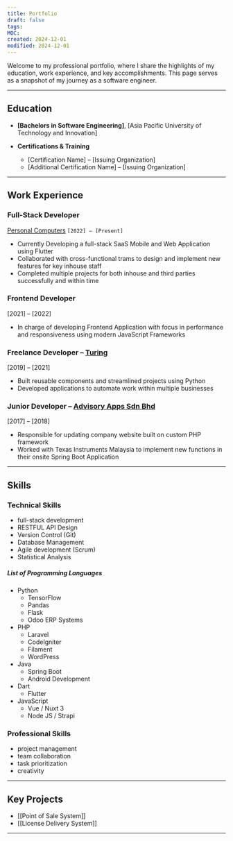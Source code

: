 ```yaml
---
title: Portfolio
draft: false
tags: 
MOC: 
created: 2024-12-01
modified: 2024-12-01
---
```

Welcome to my professional portfolio, where I share the highlights of my education, work experience, and key accomplishments. This page serves as a snapshot of my journey as a software engineer.

---

## Education

- **[Bachelors in Software Engineering]**, [Asia Pacific University of Technology and Innovation]  
    
    
- **Certifications & Training**
    
    - [Certification Name] – [Issuing Organization]
    - [Additional Certification Name] – [Issuing Organization]

---

## Work Experience

### Full-Stack Developer
[Personal Computers](personalcomputers.mv) `[2022] – [Present]`

- Currently Developing a full-stack SaaS Mobile and Web Application using Flutter
- Collaborated with cross-functional trams to design and implement new features for key inhouse staff
- Completed multiple projects for both inhouse and third parties successfully and within time

### Frontend Developer
[2021] – [2022]

- In charge of developing Frontend Application with focus in performance and responsiveness using modern JavaScript Frameworks

### Freelance Developer – [Turing](www.turing.com)
[2019] – [2021]

- Built reusable components and streamlined projects using Python
- Developed applications to automate work within multiple businesses

### Junior Developer – [Advisory Apps Sdn Bhd](advisoryapps.com)
[2017] – [2018]

- Responsible for updating company website built on custom PHP framework
- Worked with Texas Instruments Malaysia to implement new functions in their onsite Spring Boot Application
---

## Skills

### Technical Skills
- full-stack development
- RESTFUL API Design
- Version Control (Git)
- Database Management
- Agile development (Scrum)
- Statistical Analysis
##### List of Programming Languages
- Python
	- TensorFlow
	- Pandas
	- Flask
	- Odoo ERP Systems
- PHP
	- Laravel
	- CodeIgniter
	- Filament
	- WordPress
- Java
	- Spring Boot
	- Android Development
- Dart
	- Flutter
- JavaScript
	- Vue / Nuxt 3
	- Node JS / Strapi
### Professional Skills
- project management
- team collaboration
- task prioritization
- creativity

---

## Key Projects

-  [[Point of Sale System]]
- [[License Delivery System]]

---


